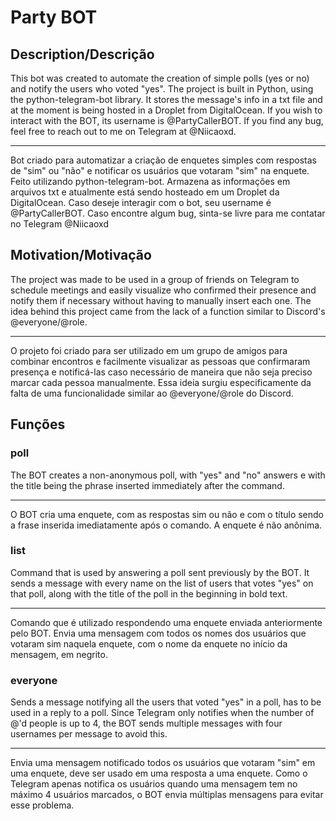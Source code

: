 # Party BOT
## Description/Descrição
This bot was created to automate the creation of simple polls (yes or no) and notify the users who voted "yes". The project is built in Python, using the python-telegram-bot library. It stores the message's info in a txt file and at the moment is being hosted in a Droplet from DigitalOcean. If you wish to interact with the BOT, its username is @PartyCallerBOT. If you find any bug, feel free to reach out to me on Telegram at @Niicaoxd.
____
Bot criado para automatizar a criação de enquetes simples com respostas de "sim" ou "não" e notificar os usuários que votaram "sim" na enquete. Feito utilizando python-telegram-bot. Armazena as informações em arquivos txt e atualmente está sendo hosteado em um Droplet da DigitalOcean. Caso deseje interagir com o bot, seu username é @PartyCallerBOT. Caso encontre algum bug, sinta-se livre para me contatar no Telegram @Niicaoxd


## Motivation/Motivação
The project was made to be used in a group of friends on Telegram to schedule meetings and easily visualize who confirmed their presence and notify them if necessary without having to manually insert each one. The idea behind this project came from the lack of a function similar to Discord's @everyone/@role.
___

O projeto foi criado para ser utilizado em um grupo de amigos para combinar encontros e facilmente visualizar as pessoas que confirmaram presença e notificá-las caso necessário de maneira que não seja preciso marcar cada pessoa manualmente. Essa ideia surgiu especificamente da falta de uma funcionalidade similar ao @everyone/@role do Discord.



## Funções

### poll
The BOT creates a non-anonymous poll, with "yes" and "no" answers e with the title being the phrase inserted immediately after the command.
___
O BOT cria uma enquete, com as respostas sim ou não e com o título sendo a frase inserida imediatamente após o comando. A enquete é não anônima.

### list
Command that is used by answering a poll sent previously by the BOT. It sends a message with every name on the list of users that votes "yes" on that poll, along with the title of the poll in the beginning in bold text.
___________________________________________
Comando que é utilizado respondendo uma enquete enviada anteriormente pelo BOT. Envia uma mensagem com todos os nomes dos usuários que votaram sim naquela enquete, com o nome da enquete no início da mensagem, em negrito.

### everyone
Sends a message notifying all the users that voted "yes" in a poll, has to be used in a reply to a poll. Since Telegram only notifies when the number of @'d people is up to 4, the BOT sends multiple messages with four usernames per message to avoid this.
___
Envia uma mensagem notificado todos os usuários que votaram "sim" em uma enquete, deve ser usado em uma resposta a uma enquete. Como o Telegram apenas notifica os usuários quando uma mensagem tem no máximo 4 usuários marcados, o BOT envia múltiplas mensagens para evitar esse problema.

